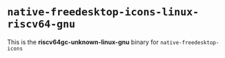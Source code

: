 # `native-freedesktop-icons-linux-riscv64-gnu`

This is the **riscv64gc-unknown-linux-gnu** binary for `native-freedesktop-icons`
